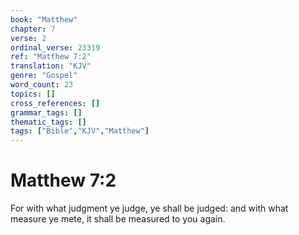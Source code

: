 ```yaml
---
book: "Matthew"
chapter: 7
verse: 2
ordinal_verse: 23319
ref: "Matthew 7:2"
translation: "KJV"
genre: "Gospel"
word_count: 23
topics: []
cross_references: []
grammar_tags: []
thematic_tags: []
tags: ["Bible","KJV","Matthew"]
---
```


# Matthew 7:2

For with what judgment ye judge, ye shall be judged: and with what measure ye mete, it shall be measured to you again.
